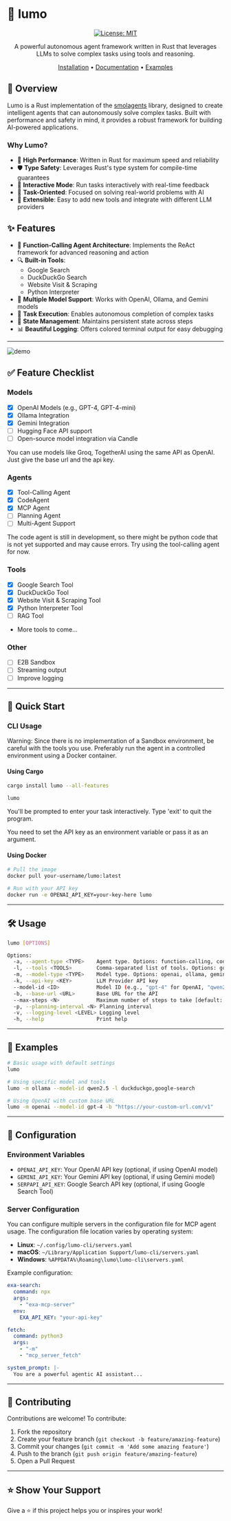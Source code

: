 # 🤖 lumo 

<div align="center">

[![License: MIT](https://img.shields.io/badge/License-MIT-yellow.svg)](https://opensource.org/licenses/MIT)

A powerful autonomous agent framework written in Rust that leverages LLMs to solve complex tasks using tools and reasoning.

[Installation](#-quick-start) • [Documentation](#-usage) • [Examples](#-examples)

</div>

## 🎯 Overview

Lumo is a Rust implementation of the [smolagents](https://github.com/huggingface/smolagents) library, designed to create intelligent agents that can autonomously solve complex tasks. Built with performance and safety in mind, it provides a robust framework for building AI-powered applications.

### Why Lumo?

- 🚀 **High Performance**: Written in Rust for maximum speed and reliability
- 🛡️ **Type Safety**: Leverages Rust's type system for compile-time guarantees
- 🔄 **Interactive Mode**: Run tasks interactively with real-time feedback
- 🎯 **Task-Oriented**: Focused on solving real-world problems with AI
- 🔌 **Extensible**: Easy to add new tools and integrate with different LLM providers

## ✨ Features

- 🧠 **Function-Calling Agent Architecture**: Implements the ReAct framework for advanced reasoning and action
- 🔍 **Built-in Tools**:
  - Google Search
  - DuckDuckGo Search
  - Website Visit & Scraping
  - Python Interpreter
- 🤝 **Multiple Model Support**: Works with OpenAI, Ollama, and Gemini models
- 🎯 **Task Execution**: Enables autonomous completion of complex tasks
- 🔄 **State Management**: Maintains persistent state across steps
- 📊 **Beautiful Logging**: Offers colored terminal output for easy debugging

---

![demo](https://res.cloudinary.com/dltwftrgc/image/upload/v1737485304/smolagents-small_fmaikq.gif)

## ✅ Feature Checklist

### Models

- [x] OpenAI Models (e.g., GPT-4, GPT-4-mini)
- [x] Ollama Integration
- [x] Gemini Integration
- [ ] Hugging Face API support
- [ ] Open-source model integration via Candle 

You can use models like Groq, TogetherAI using the same API as OpenAI. Just give the base url and the api key.

### Agents

- [x] Tool-Calling Agent
- [x] CodeAgent
- [x] MCP Agent
- [ ] Planning Agent
- [ ] Multi-Agent Support

The code agent is still in development, so there might be python code that is not yet supported and may cause errors. Try using the tool-calling agent for now.

### Tools

- [x] Google Search Tool
- [x] DuckDuckGo Tool
- [x] Website Visit & Scraping Tool
- [x] Python Interpreter Tool
- [ ] RAG Tool
- More tools to come...

### Other

- [ ] E2B Sandbox
- [ ] Streaming output
- [ ] Improve logging

---

## 🚀 Quick Start

### CLI Usage

Warning: Since there is no implementation of a Sandbox environment, be careful with the tools you use. Preferably run the agent in a controlled environment using a Docker container.

#### Using Cargo

```bash
cargo install lumo --all-features
```

```bash
lumo
```

You'll be prompted to enter your task interactively. Type 'exit' to quit the program.

You need to set the API key as an environment variable or pass it as an argument.

#### Using Docker

```bash
# Pull the image
docker pull your-username/lumo:latest

# Run with your API key
docker run -e OPENAI_API_KEY=your-key-here lumo
```

---

## 🛠️ Usage

```bash
lumo [OPTIONS]

Options:
  -a, --agent-type <TYPE>    Agent type. Options: function-calling, code, mcp [default: function-calling]
  -l, --tools <TOOLS>        Comma-separated list of tools. Options: google-search, duckduckgo, visit-website, python-interpreter [default: duckduckgo,visit-website]
  -m, --model-type <TYPE>    Model type. Options: openai, ollama, gemini [default: gemini]
  -k, --api-key <KEY>        LLM Provider API key
  --model-id <ID>            Model ID (e.g., "gpt-4" for OpenAI, "qwen2.5" for Ollama, or "gemini-2.0-flash" for Gemini) [default: gemini-2.0-flash]
  -b, --base-url <URL>       Base URL for the API
  --max-steps <N>            Maximum number of steps to take [default: 10]
  -p, --planning-interval <N> Planning interval
  -v, --logging-level <LEVEL> Logging level
  -h, --help                 Print help
```

---

## 🌟 Examples

```bash
# Basic usage with default settings
lumo

# Using specific model and tools
lumo -m ollama --model-id qwen2.5 -l duckduckgo,google-search

# Using OpenAI with custom base URL
lumo -m openai --model-id gpt-4 -b "https://your-custom-url.com/v1"
```

---

## 🔧 Configuration

### Environment Variables

- `OPENAI_API_KEY`: Your OpenAI API key (optional, if using OpenAI model)
- `GEMINI_API_KEY`: Your Gemini API key (optional, if using Gemini model)
- `SERPAPI_API_KEY`: Google Search API key (optional, if using Google Search Tool)

### Server Configuration

You can configure multiple servers in the configuration file for MCP agent usage. The configuration file location varies by operating system:

- **Linux**: `~/.config/lumo-cli/servers.yaml`
- **macOS**: `~/Library/Application Support/lumo-cli/servers.yaml`
- **Windows**: `%APPDATA%\Roaming\lumo\lumo-cli\servers.yaml`

Example configuration:
```yaml
exa-search:
  command: npx
  args:
    - "exa-mcp-server"
  env: 
    EXA_API_KEY: "your-api-key"

fetch:
  command: python3
  args:
    - "-m"
    - "mcp_server_fetch"

system_prompt: |-
  You are a powerful agentic AI assistant...
```

---

## 🤝 Contributing

Contributions are welcome! To contribute:

1. Fork the repository
2. Create your feature branch (`git checkout -b feature/amazing-feature`)
3. Commit your changes (`git commit -m 'Add some amazing feature'`)
4. Push to the branch (`git push origin feature/amazing-feature`)
5. Open a Pull Request

---

## ⭐ Show Your Support

Give a ⭐️ if this project helps you or inspires your work!

